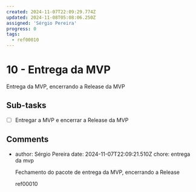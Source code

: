```yaml
---
created: 2024-11-07T22:09:29.774Z
updated: 2024-11-08T05:08:06.250Z
assigned: 'Sérgio Pereira'
progress: 0
tags:
  - ref00010
---
```


# 10 - Entrega da MVP

Entrega da MVP, encerrando a Release da MVP

## Sub-tasks

- [ ] Entregar a MVP e encerrar a Release da MVP

## Comments

- author: Sérgio Pereira
  date: 2024-11-07T22:09:21.510Z
  chore: entrega da mvp
  
  Fechamento do pacote de entrega da MVP, encerrando a Release
  
  ref00010
